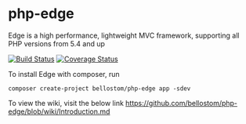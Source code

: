 # php-edge
Edge is a high performance, lightweight MVC framework, supporting all PHP versions from 5.4 and up

[![Build Status](https://travis-ci.org/bellostom/php-edge.svg?branch=composer)](https://travis-ci.org/bellostom/php-edge)
[![Coverage Status](https://coveralls.io/repos/github/bellostom/php-edge/badge.svg?branch=master)](https://coveralls.io/github/bellostom/php-edge?branch=master)

To install Edge with composer, run

    composer create-project bellostom/php-edge app -sdev

To view the wiki, visit the below link
https://github.com/bellostom/php-edge/blob/wiki/Introduction.md

